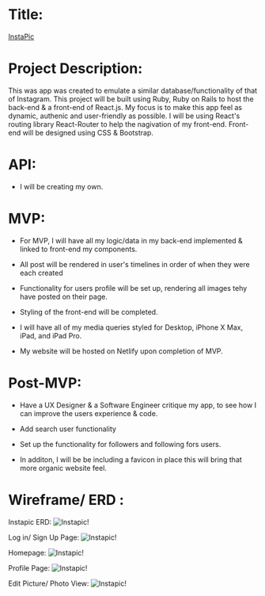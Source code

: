 # Title:

[InstaPic](#)

# Project Description:

This was app was created to emulate a similar database/functionality of that of Instagram. This project will be built using Ruby, Ruby on Rails to host the back-end & a front-end of React.js. My focus is to make this app feel as dynamic, authenic and user-friendly as possible. I will be using React's routing library React-Router to help the nagivation of my front-end. Front-end will be designed using CSS & Bootstrap.

# API:

- I will be creating my own.

# MVP:

- For MVP, I will have all my logic/data in my back-end implemented & linked to front-end my components.

- All post will be rendered in user's timelines in order of when they were each created

- Functionality for users profile will be set up, rendering all images tehy have posted on their page.

- Styling of the front-end will be completed.

- I will have all of my media queries styled for Desktop, iPhone X Max, iPad, and iPad Pro.

- My website will be hosted on Netlify upon completion of MVP.

# Post-MVP:

- Have a UX Designer & a Software Engineer critique my app, to see how I can improve the users experience & code.

- Add search user functionality

- Set up the functionality for followers and following fors users.

- In additon, I will be be including a favicon in place this will bring that more organic website feel.

# Wireframe/ ERD :

Instapic ERD:
![Instapic!](https://res.cloudinary.com/dzwjxdnjs/image/upload/v1589138313/iPhoto_ERD_tjnn9q.png)

Log in/ Sign Up Page:
![Instapic!](https://res.cloudinary.com/dzwjxdnjs/image/upload/v1589146481/Web_1920_1_ekqxuy.png)

Homepage:
![Instapic!](https://res.cloudinary.com/dzwjxdnjs/image/upload/v1589146487/Web_1920_2_iomcfe.png)

Profile Page:
![Instapic!](https://res.cloudinary.com/dzwjxdnjs/image/upload/v1589146492/Web_1920_3_u82ari.png)

Edit Picture/ Photo View:
![Instapic!](https://res.cloudinary.com/dzwjxdnjs/image/upload/v1589146495/Web_1920_5_oeoajz.png)
